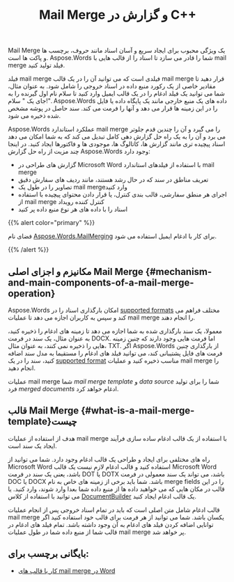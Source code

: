 ﻿---
title: Mail Merge و گزارش در C++
second_title: Aspose.Words برای C++
articleTitle: Mail Merge و گزارش
linktitle: Mail Merge و گزارش
type: docs
description: "Mail Merge یک ویژگی محبوب برای ایجاد سریع اسناد با استفاده از C++ است. Aspose.Words برای C++ عملکرد استاندارد mail merge را می گیرد و آن را چندین قدم جلوتر می برد و آن را به یک راه حل گزارش دهی کامل تبدیل می کند که به شما امکان می دهد اسناد پیچیده تری مانند گزارش ها، کاتالوگ ها، موجودی ها و فاکتورها ایجاد کنید."
keywords: "how to use mail merge c++"
weight: 30
url: /fa/cpp/mail-merge-and-reporting/
---

Mail Merge یک ویژگی محبوب برای ایجاد سریع و آسان اسناد مانند حروف، برچسب ها و پاکت ها است. Aspose.Words شما را قادر می سازد تا اسناد را از قالب هایی با mail merge فیلد تولید کنید.

فیلد mail merge فیلدی است که می توانید آن را در یک قالب mail merge قرار دهید تا مقادیر خاصی از یک رکورد منبع داده در اسناد خروجی را شامل شود. به عنوان مثال، شما می توانید یک فیلد ادغام را در یک قالب ایمیل وارد کنید تا سلام نام اول گیرنده را به جای یک " سلام!". Aspose.Words داده های یک منبع خارجی مانند یک پایگاه داده یا فایل را در این زمینه ها قرار می دهد و آنها را فرمت می کند. سند حاصل در پوشه مشخص شده ذخیره می شود.

Aspose.Words عملکرد استاندارد mail merge را می گیرد و آن را چندین قدم جلوتر می برد و آن را به یک راه حل گزارش دهی کامل تبدیل می کند که به شما امکان می دهد اسناد پیچیده تری مانند گزارش ها، کاتالوگ ها، موجودی ها و فاکتورها ایجاد کنید. در اینجا چند مزیت از راه حل گزارش Aspose.Words وجود دارد:

- گزارش های طراحی در Microsoft Word با استفاده از فیلدهای استاندارد mail merge
- تعریف مناطق در سند که در حال رشد هستند، مانند ردیف های سفارش دقیق
- تصاویر را در طول یک mail mergeوارد کنید
- اجرای هر منطق سفارشی، قالب بندی کنترل، یا قرار دادن محتوای پیچیده با استفاده از mail merge کنترل کننده رویداد
- اسناد را با داده های هر نوع منبع داده پر کنید

{{% alert color="primary" %}}

فضای نام [Aspose.Words.MailMerging](https://reference.aspose.com/words/cpp/aspose.words.mailmerging/) برای کار با ادغام ایمیل استفاده می شود.

{{% /alert %}}

## مکانیزم و اجزای اصلی Mail Merge {#mechanism-and-main-components-of-a-mail-merge-operation}

Aspose.Words امکان بارگذاری اسناد را در [supported formats](https://reference.aspose.com/words/cpp/aspose.words/loadformat/) مختلف فراهم می کند و سپس به کاربران اجازه می دهد تا عملیات mail merge را انجام دهند.

معمولا، یک سند بارگذاری شده به شما اجازه می دهد تا زمینه های ادغام را ذخیره کنید، به عنوان مثال، یک سند در فرمت DOCX. اما فرمت هایی وجود دارند که چنین زمینه هایی را ذخیره نمی کنند، به عنوان مثال، TXT. اگر Aspose.Words از بارگذاری چنین فرمت های فایل پشتیبانی کند، می توانید فیلد های ادغام را مستقیما به مدل سند اضافه کنید، سند را در یک [supported format](https://reference.aspose.com/words/cpp/aspose.words/saveformat/) مناسب ذخیره کنید و عملیات mail merge را انجام دهید.

عملیات mail merge شما *mail merge template* و *data source* شما را برای تولید فرد *merged documents* ادغام خواهد کرد.

## قالب Mail Merge {#what-is-a-mail-merge-template}چیست

هدف از استفاده از عملیات mail merge با استفاده از یک قالب ادغام ساده سازی فرآیند ایجاد یک سند است.

راه های مختلفی برای ایجاد و طراحی یک قالب ادغام وجود دارد. شما می توانید از Microsoft Word استفاده کنید و قالب ادغام لازم نیست یک قالب Microsoft Word باشد، یعنی یک سند در فرمت DOT یا DOTX باشد، می تواند یک سند معمولی در فرمت DOC یا DOCX باشد. شما باید برخی از زمینه های خاص به نام merge fields را در این قالب در مکان هایی که می خواهید داده ها از منبع داده شما بعدا وارد شوند، وارد کنید. یا می توانید با استفاده از کلاس [DocumentBuilder](https://reference.aspose.com/words/cpp/aspose.words/documentbuilder/) یک قالب ادغام ایجاد کنید.

قالب ادغام شامل متن اصلی است که باید در تمام اسناد خروجی پس از انجام عملیات mail merge یکسان باشد. شما می توانید از هر فرمت برای قالب خود استفاده کنید اگر توانایی اضافه کردن فیلد های ادغام به آن وجود داشته باشد. تمام فیلد های ادغام در قالب شما از منبع داده شما در طول عملیات mail merge پر خواهد شد.


## بایگانی برچسب برای:

- [کار با قالب های mail merge در Word](https://docs.microsoft.com/en-us/power-platform/admin/work-mail-merge-templates)

